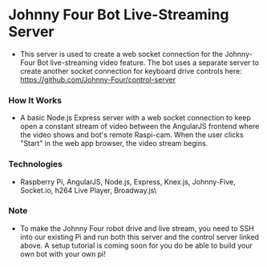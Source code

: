 # Johnny Four Bot Live-Streaming Server

* This server is used to create a web socket connection for the Johnny-Four Bot live-streaming video feature. The bot uses a separate server to create another socket connection for keyboard drive controls here: https://github.com/Johnny-Four/control-server

### How It Works

* A basic Node.js Express server with a web socket connection to keep open a constant stream of video between the AngularJS frontend where the video shows and bot's remote Raspi-cam. When the user clicks "Start" in the web app browser, the video stream begins.

### Technologies
* Raspberry Pi, AngularJS, Node.js, Express, Knex.js,  Johnny-Five, Socket.io, h264 Live Player, Broadway.js\

### Note
* To make the Johnny Four robot drive and live stream, you need to SSH into our existing Pi and run both this server and the control server linked above.  A setup tutorial is coming soon for you do be able to build your own bot with your own pi!

